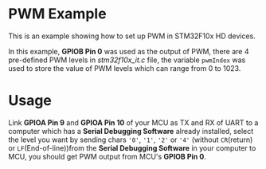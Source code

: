 # PWM Example
This is an example showing how to set up PWM in STM32F10x HD devices.

In this example, **GPIOB Pin 0** was used as the output of PWM, there are 4 pre-defined PWM levels in *stm32f10x_it.c* file, the variable `pwmIndex` was used to store the value of PWM levels which can range from 0 to 1023.

# Usage
Link **GPIOA Pin 9** and **GPIOA Pin 10** of your MCU as TX and RX of UART to a computer which has a **Serial Debugging Software** already installed, select the level you want by sending chars `'0'`, `'1'`, `'2'` or `'4'` (without `CR`(return) or `LF`(End-of-line))from the **Serial Debugging Software** in your computer to MCU, you should get PWM output from MCU's **GPIOB Pin 0**.